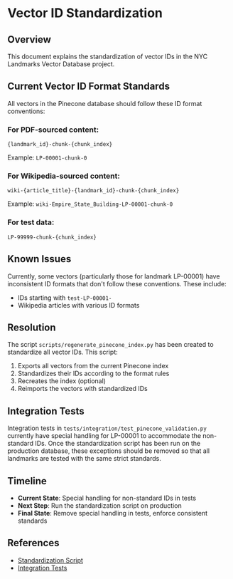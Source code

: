# Vector ID Standardization

## Overview

This document explains the standardization of vector IDs in the NYC Landmarks Vector Database project.

## Current Vector ID Format Standards

All vectors in the Pinecone database should follow these ID format conventions:

### For PDF-sourced content:
```
{landmark_id}-chunk-{chunk_index}
```
Example: `LP-00001-chunk-0`

### For Wikipedia-sourced content:
```
wiki-{article_title}-{landmark_id}-chunk-{chunk_index}
```
Example: `wiki-Empire_State_Building-LP-00001-chunk-0`

### For test data:
```
LP-99999-chunk-{chunk_index}
```

## Known Issues

Currently, some vectors (particularly those for landmark LP-00001) have inconsistent ID formats that don't follow these conventions. These include:

- IDs starting with `test-LP-00001-`
- Wikipedia articles with various ID formats

## Resolution

The script `scripts/regenerate_pinecone_index.py` has been created to standardize all vector IDs. This script:

1. Exports all vectors from the current Pinecone index
2. Standardizes their IDs according to the format rules
3. Recreates the index (optional)
4. Reimports the vectors with standardized IDs

## Integration Tests

Integration tests in `tests/integration/test_pinecone_validation.py` currently have special handling for LP-00001 to accommodate the non-standard IDs. Once the standardization script has been run on the production database, these exceptions should be removed so that all landmarks are tested with the same strict standards.

## Timeline

- **Current State**: Special handling for non-standard IDs in tests
- **Next Step**: Run the standardization script on production
- **Final State**: Remove special handling in tests, enforce consistent standards

## References

- [Standardization Script](/scripts/regenerate_pinecone_index.py)
- [Integration Tests](/tests/integration/test_pinecone_validation.py)
